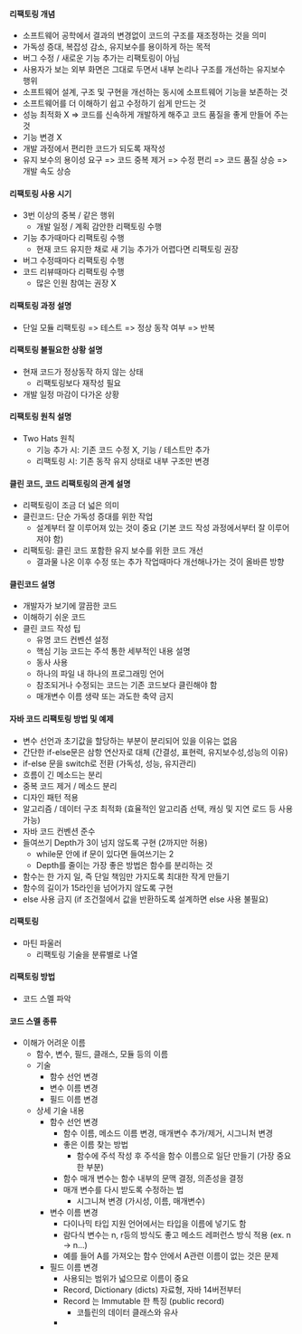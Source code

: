 #### 리팩토링 개념

- 소프트웨어 공학에서 결과의 변경없이 코드의 구조를 재조정하는 것을 의미
- 가독성 증대, 복잡성 감소, 유지보수를 용이하게 하는 목적
- 버그 수정 / 새로운 기능 추가는 리팩토링이 아님
- 사용자가 보는 외부 화면은 그대로 두면서 내부 논리나 구조를 개선하는 유지보수 행위
- 소프트웨어 설계, 구조 및 구현을 개선하는 동시에 소프트웨어 기능을 보존하는 것
- 소프트웨어를 더 이해하기 쉽고 수정하기 쉽게 만드는 것
- 성능 최적화 X => 코드를 신속하게 개발하게 해주고 코드 품질을 좋게 만들어 주는 것
- 기능 변경 X
- 개발 과정에서 편리한 코드가 되도록 재작성
- 유지 보수의 용이성 요구 => 코드 중복 제거 => 수정 편리 => 코드 품질 상승 => 개발 속도 상승

#### 리팩토링 사용 시기

- 3번 이상의 중복 / 같은 행위
  - 개발 일정 / 계획 감안한 리팩토링 수행
- 기능 추가때마다 리팩토링 수행
  - 현재 코드 유지한 채로 새 기능 추가가 어렵다면 리팩토링 권장
- 버그 수정때마다 리팩토링 수행
- 코드 리뷰때마다 리팩토링 수행
  - 많은 인원 참여는 권장 X

#### 리팩토링 과정 설명

- 단일 모듈 리팩토링 => 테스트 => 정상 동작 여부 => 반복

#### 리팩토링 불필요한 상황 설명

- 현재 코드가 정상동작 하지 않는 상태
  - 리팩토링보다 재작성 필요
- 개발 일정 마감이 다가온 상황

#### 리팩토링 원칙 설명

- Two Hats 원칙
  - 기능 추가 시: 기존 코드 수정 X, 기능 / 테스트만 추가
  - 리팩토링 시: 기존 동작 유지 상태로 내부 구조만 변경

#### 클린 코드, 코드 리팩토링의 관계 설명

- 리팩토링이 조금 더 넓은 의미
- 클린코드: 단순 가독성 증대를 위한 작업
  - 설계부터 잘 이루어져 있는 것이 중요 (기본 코드 작성 과정에서부터 잘 이루어져야 함)
- 리팩토링: 클린 코드 포함한 유지 보수를 위한 코드 개선
  - 결과물 나온 이후 수정 또는 추가 작업때마다 개선해나가는 것이 올바른 방향

#### 클린코드 설명

- 개발자가 보기에 깔끔한 코드
- 이해하기 쉬운 코드
- 클린 코드 작성 팁
  - 유명 코드 컨벤션 설정
  - 핵심 기능 코드는 주석 통한 세부적인 내용 설명
  - 동사 사용
  - 하나의 파일 내 하나의 프로그래밍 언어
  - 참조되거나 수정되는 코드는 기존 코드보다 클린해야 함
  - 매개변수 이름 생략 또는 과도한 축약 금지

#### 자바 코드 리팩토링 방법 및 예제

- 변수 선언과 초기값을 할당하는 부분이 분리되어 있을 이유는 없음
- 간단한 if-else문은 삼항 연산자로 대체 (간결성, 표현력, 유지보수성,성능의 이유)
- if-else 문을 switch로 전환 (가독성, 성능, 유지관리)
- 흐름이 긴 메소드는 분리
- 중복 코드 제거 / 메소드 분리
- 디자인 패턴 적용
- 알고리즘 / 데이터 구조 최적화 (효율적인 알고리즘 선택, 캐싱 및 지연 로드 등 사용 가능)
- 자바 코드 컨벤션 준수
- 들여쓰기 Depth가 3이 넘지 않도록 구현 (2까지만 허용)
  - while문 안에 if 문이 있다면 들여쓰기는 2
  - Depth를 줄이는 가장 좋은 방법은 함수를 분리하는 것
- 함수는 한 가지 일, 즉 단일 책임만 가지도록 최대한 작게 만들기
- 함수의 길이가 15라인을 넘어가지 않도록 구현
- else 사용 금지 (if 조건절에서 값을 반환하도록 설계하면 else 사용 불필요)

#### 리팩토링

- 마틴 파울러
  - 리팩토링 기술을 분류별로 나열

#### 리팩토링 방법

- 코드 스멜 파악

#### 코드 스멜 종류

- 이해가 어려운 이름
  - 함수, 변수, 필드, 클래스, 모듈 등의 이름
  - 기술
    - 함수 선언 변경
    - 변수 이름 변경
    - 필드 이름 변경
  - 상세 기술 내용
    - 함수 선언 변경
      - 함수 이름, 메소드 이름 변경, 매개변수 추가/제거, 시그니처 변경
      - 좋은 이름 찾는 방법
        - 함수에 주석 작성 후 주석을 함수 이름으로 일단 만들기 (가장 중요한 부분)
      - 함수 매개 변수는 함수 내부의 문맥 결정, 의존성을 결정
      - 매개 변수를 다시 받도록 수정하는 법
        - 시그니쳐 변경 (가시성, 이름, 매개변수)
    - 변수 이름 변경
      - 다이나믹 타입 지원 언어에서는 타입을 이름에 넣기도 함
      - 람다식 변수는 n, r등의 방식도 좋고 메소드 레퍼런스 방식 적용 (ex. n -> n...)
      - 예를 들어 A를 가져오는 함수 안에서 A관련 이름이 없는 것은 문제
    - 필드 이름 변경
      - 사용되는 범위가 넓으므로 이름이 중요
      - Record, Dictionary (dicts) 자료형, 자바 14버전부터
      - Record 는 Immutable 한 특징 (public record)
        - 코틀린의 데이터 클래스와 유사
      - 